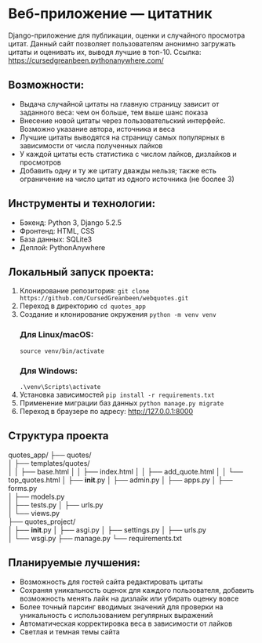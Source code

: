 # Веб-приложение — цитатник
Django-приложение для публикации, оценки и случайного просмотра цитат. Данный сайт позволяет пользователям анонимно загружать цитаты и оценивать их, выводя лучшие в топ-10.
Ссылка: https://cursedgreanbeen.pythonanywhere.com/

## Возможности:
- Выдача случайной цитаты на главную страницу зависит от заданного веса: чем он больше, тем выше шанс показа
- Внесение новой цитаты через пользовательский интерфейс. Возможно указание автора, источника и веса
- Лучшие цитаты выводятся на страницу самых популярных в зависимости от числа полученных лайков
- У каждой цитаты есть статистика с числом лайков, дизлайков и просмотров
- Добавить одну и ту же цитату дважды нельзя; также есть ограничение на число цитат из одного источника (не боолее 3)

## Инструменты и технологии:
- Бэкенд: Python 3, Django 5.2.5
- Фронтенд: HTML, CSS
- База данных: SQLite3
- Деплой: PythonAnywhere

## Локальный запуск проекта:
1. Клонирование репозитория:
   ```git clone https://github.com/CursedGreanbeen/webquotes.git```
2. Переход в директорию 
   ```cd quotes_app```
3. Создание и клонирование окружения
   ```python -m venv venv```
   ### Для Linux/macOS:
   ```source venv/bin/activate```
   ### Для Windows:
   ```.\venv\Scripts\activate```
4. Установка зависимостей
   ```pip install -r requirements.txt```
5. Применение миграции баз данных
   ```python manage.py migrate```
6. Переход в браузере по адресу: http://127.0.0.1:8000

## Структура проекта
quotes_app/
├── quotes/                          
│   ├── templates/quotes/            
│   │   ├── base.html
│   │   ├── index.html
│   │   ├── add_quote.html
│   │   └── top_quotes.html
│   ├── __init__.py
│   ├── admin.py
│   ├── apps.py
│   ├── forms.py                     
│   ├── models.py                    
│   ├── tests.py
│   ├── urls.py                      
│   └── views.py                     
├── quotes_project/                  
│   ├── __init__.py
│   ├── asgi.py
│   ├── settings.py
│   ├── urls.py                      
│   └── wsgi.py
├── manage.py
└── requirements.txt                 

 ## Планируемые лучшения:
 - Возможность для гостей сайта редактировать цитаты
 - Сохраняя уникальность оценок для каждого пользователя, добавить возможность менять лайк на дизлайк или убирать оценку вовсе
 - Более точный парсинг вводимых значений для проверки на уникальность с использованием регулярных выражений
 - Автоматическая корректировка веса в зависимости от лайков 
 - Светлая и темная темы сайта

